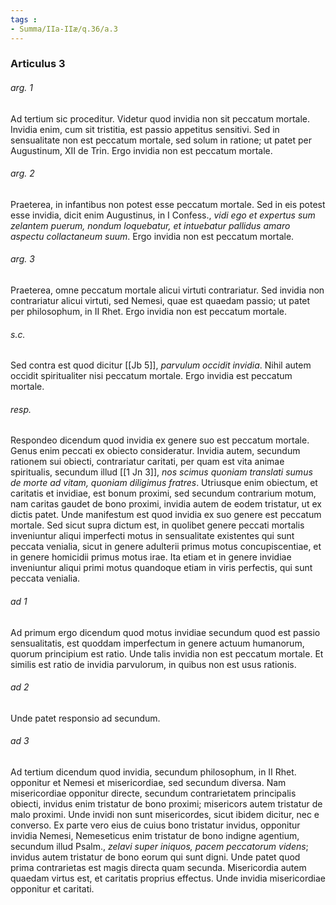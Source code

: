 ```yaml
---
tags : 
- Summa/IIa-IIæ/q.36/a.3
---
```


### Articulus 3

###### arg. 1
Ad tertium sic proceditur. Videtur quod invidia non sit peccatum mortale. Invidia enim, cum sit tristitia, est passio appetitus sensitivi. Sed in sensualitate non est peccatum mortale, sed solum in ratione; ut patet per Augustinum, XII de Trin. Ergo invidia non est peccatum mortale.

###### arg. 2
Praeterea, in infantibus non potest esse peccatum mortale. Sed in eis potest esse invidia, dicit enim Augustinus, in I Confess., *vidi ego et expertus sum zelantem puerum, nondum loquebatur, et intuebatur pallidus amaro aspectu collactaneum suum*. Ergo invidia non est peccatum mortale.

###### arg. 3
Praeterea, omne peccatum mortale alicui virtuti contrariatur. Sed invidia non contrariatur alicui virtuti, sed Nemesi, quae est quaedam passio; ut patet per philosophum, in II Rhet. Ergo invidia non est peccatum mortale.

###### s.c.
Sed contra est quod dicitur [[Jb 5]], *parvulum occidit invidia*. Nihil autem occidit spiritualiter nisi peccatum mortale. Ergo invidia est peccatum mortale.

###### resp.
Respondeo dicendum quod invidia ex genere suo est peccatum mortale. Genus enim peccati ex obiecto consideratur. Invidia autem, secundum rationem sui obiecti, contrariatur caritati, per quam est vita animae spiritualis, secundum illud [[1 Jn 3]], *nos scimus quoniam translati sumus de morte ad vitam, quoniam diligimus fratres*. Utriusque enim obiectum, et caritatis et invidiae, est bonum proximi, sed secundum contrarium motum, nam caritas gaudet de bono proximi, invidia autem de eodem tristatur, ut ex dictis patet. Unde manifestum est quod invidia ex suo genere est peccatum mortale. Sed sicut supra dictum est, in quolibet genere peccati mortalis inveniuntur aliqui imperfecti motus in sensualitate existentes qui sunt peccata venialia, sicut in genere adulterii primus motus concupiscentiae, et in genere homicidii primus motus irae. Ita etiam et in genere invidiae inveniuntur aliqui primi motus quandoque etiam in viris perfectis, qui sunt peccata venialia.

###### ad 1
Ad primum ergo dicendum quod motus invidiae secundum quod est passio sensualitatis, est quoddam imperfectum in genere actuum humanorum, quorum principium est ratio. Unde talis invidia non est peccatum mortale. Et similis est ratio de invidia parvulorum, in quibus non est usus rationis.

###### ad 2
Unde patet responsio ad secundum.

###### ad 3
Ad tertium dicendum quod invidia, secundum philosophum, in II Rhet. opponitur et Nemesi et misericordiae, sed secundum diversa. Nam misericordiae opponitur directe, secundum contrarietatem principalis obiecti, invidus enim tristatur de bono proximi; misericors autem tristatur de malo proximi. Unde invidi non sunt misericordes, sicut ibidem dicitur, nec e converso. Ex parte vero eius de cuius bono tristatur invidus, opponitur invidia Nemesi, Nemeseticus enim tristatur de bono indigne agentium, secundum illud Psalm., *zelavi super iniquos, pacem peccatorum videns*; invidus autem tristatur de bono eorum qui sunt digni. Unde patet quod prima contrarietas est magis directa quam secunda. Misericordia autem quaedam virtus est, et caritatis proprius effectus. Unde invidia misericordiae opponitur et caritati.

